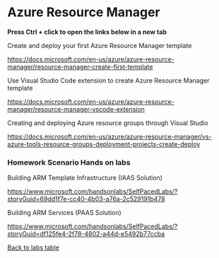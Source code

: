 # Azure Resource Manager
**Press Ctrl + click to open the links below in a new tab**

Create and deploy your first Azure Resource Manager template

<https://docs.microsoft.com/en-us/azure/azure-resource-manager/resource-manager-create-first-template> 

Use Visual Studio Code extension to create Azure Resource Manager template

<https://docs.microsoft.com/en-us/azure/azure-resource-manager/resource-manager-vscode-extension> 

Creating and deploying Azure resource groups through Visual Studio


https://docs.microsoft.com/en-us/azure/azure-resource-manager/vs-azure-tools-resource-groups-deployment-projects-create-deploy


### Homework Scenario Hands on labs 

Building ARM Template Infrastructure (IAAS Solution)

https://www.microsoft.com/handsonlabs/SelfPacedLabs/?storyGuid=69dd1f7e-cc40-4b03-a76a-2c529191b478


Building ARM Services (PAAS Solution)

https://www.microsoft.com/handsonlabs/SelfPacedLabs/?storyGuid=df125fe4-2f78-4802-a44d-e5492b77ccba

[Back to labs table](./01Labs.MD)